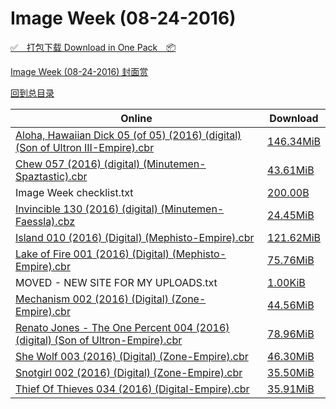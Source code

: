 # Image Week (08-24-2016)

[✅&emsp;打包下载 Download in One Pack&emsp;📦](https://pan.baidu.com/s/1bpHbd0N)

[Image Week (08-24-2016) 封面赏](/https://github.com/alicewish/markdown/blob/master/cover/Image-Week-08-24-2016-Covers.md)



[回到总目录](https://github.com/alicewish/markdown/blob/master/Catalogs.md)



Online | Download
--- | ---
[Aloha, Hawaiian Dick 05 (of 05) (2016) (digital) (Son of Ultron III-Empire).cbr](https://github.com/alicewish/markdown/blob/master/comic/Aloha-Hawaiian-Dick-05-of-05-2016-digital-Son-of-Ultron-III-Empire-cbr.md) | [146.34MiB](https://pan.baidu.com/s/1bpHbd0N#list/path=%2FImage%20Week%202016%20Q3%2FImage%20Week%20%2808-24-2016%29%2F%E3%82%A8%E3%82%B9%E3%82%BB%E3%82%A2%E3%82%A8%E3%82%A4%E3%82%BB%E3%82%A2%E3%82%AD%E3%82%BD%E3%82%B3%E3%82%B1%E3%82%BF%E3%82%BD%E3%82%B9%E3%82%AA%E3%82%BF%E3%82%AD%E3%82%B7%E3%82%A6%E3%82%AF%E3%82%BF%E3%82%BF%E3%82%A6%E3%82%B5%E3%82%B9%E3%82%AD%E3%82%AB%E3%82%A8%E3%82%B3%E3%82%BF%E3%82%B7&parentPath=%2FImage%20Week%202016%20Q3)
[Chew 057 (2016) (digital) (Minutemen-Spaztastic).cbr](https://github.com/alicewish/markdown/blob/master/comic/Chew-057-2016-digital-Minutemen-Spaztastic-cbr.md) | [43.61MiB](https://pan.baidu.com/s/1bpHbd0N#list/path=%2FImage%20Week%202016%20Q3%2FImage%20Week%20%2808-24-2016%29%2F%E3%82%BB%E3%82%B5%E3%82%BF%E3%82%BD%E3%82%B3%E3%82%B5%E3%82%B9%E3%82%BF%E3%82%A6%E3%82%B3%E3%82%A8%E3%82%B1%E3%82%B9%E3%82%A2%E3%82%AD%E3%82%BD%E3%82%B3%E3%82%AA%E3%82%BB%E3%82%AD%E3%82%B7%E3%82%B7%E3%82%BB%E3%82%A6%E3%82%B1%E3%82%B7%E3%82%A2%E3%82%AA%E3%82%AB%E3%82%A6%E3%82%AB%E3%82%A4&parentPath=%2FImage%20Week%202016%20Q3)
Image Week checklist.txt | [200.00B](https://pan.baidu.com/s/1bpHbd0N#list/path=%2FImage%20Week%202016%20Q3%2FImage%20Week%20%2808-24-2016%29%2F%E3%82%B5%E3%82%BF%E3%82%B9%E3%82%B7%E3%82%AD%E3%82%B7%E3%82%A8%E3%82%B9%E3%82%AF%E3%82%B5%E3%82%A8%E3%82%BB%E3%82%BD%E3%82%B7%E3%82%AA%E3%82%AA%E3%82%AA%E3%82%AA%E3%82%BB%E3%82%BB%E3%82%BD%E3%82%AA%E3%82%A2%E3%82%AF%E3%82%A4%E3%82%B5%E3%82%A8%E3%82%B9%E3%82%B9%E3%82%AB%E3%82%A4%E3%82%B1&parentPath=%2FImage%20Week%202016%20Q3)
[Invincible 130 (2016) (digital) (Minutemen-Faessla).cbz](https://github.com/alicewish/markdown/blob/master/comic/Invincible-130-2016-digital-Minutemen-Faessla-cbz.md) | [24.45MiB](https://pan.baidu.com/s/1bpHbd0N#list/path=%2FImage%20Week%202016%20Q3%2FImage%20Week%20%2808-24-2016%29%2F%E3%82%B1%E3%82%A4%E3%82%BF%E3%82%BB%E3%82%B5%E3%82%B9%E3%82%B9%E3%82%B3%E3%82%B5%E3%82%A8%E3%82%A8%E3%82%BB%E3%82%A8%E3%82%B1%E3%82%B9%E3%82%AD%E3%82%A8%E3%82%B3%E3%82%A2%E3%82%BD%E3%82%AA%E3%82%AF%E3%82%B1%E3%82%BB%E3%82%B9%E3%82%AB%E3%82%AF%E3%82%A4%E3%82%A2%E3%82%A4%E3%82%A2%E3%82%A6&parentPath=%2FImage%20Week%202016%20Q3)
[Island 010 (2016) (Digital) (Mephisto-Empire).cbr](https://github.com/alicewish/markdown/blob/master/comic/Island-010-2016-Digital-Mephisto-Empire-cbr.md) | [121.62MiB](https://pan.baidu.com/s/1bpHbd0N#list/path=%2FImage%20Week%202016%20Q3%2FImage%20Week%20%2808-24-2016%29%2F%E3%82%B5%E3%82%B1%E3%82%A8%E3%82%BB%E3%82%B5%E3%82%A2%E3%82%AA%E3%82%BB%E3%82%A4%E3%82%AB%E3%82%A4%E3%82%A4%E3%82%BF%E3%82%A8%E3%82%B9%E3%82%A4%E3%82%B1%E3%82%A4%E3%82%BD%E3%82%A8%E3%82%B9%E3%82%B3%E3%82%B1%E3%82%B9%E3%82%B9%E3%82%A6%E3%82%BD%E3%82%A4%E3%82%AA%E3%82%AD%E3%82%B9%E3%82%BB&parentPath=%2FImage%20Week%202016%20Q3)
[Lake of Fire 001 (2016) (Digital) (Mephisto-Empire).cbr](https://github.com/alicewish/markdown/blob/master/comic/Lake-of-Fire-001-2016-Digital-Mephisto-Empire-cbr.md) | [75.76MiB](https://pan.baidu.com/s/1bpHbd0N#list/path=%2FImage%20Week%202016%20Q3%2FImage%20Week%20%2808-24-2016%29%2F%E3%82%B1%E3%82%A6%E3%82%A2%E3%82%B7%E3%82%B9%E3%82%B9%E3%82%AA%E3%82%B7%E3%82%A8%E3%82%A4%E3%82%B5%E3%82%BB%E3%82%AA%E3%82%B5%E3%82%AA%E3%82%BB%E3%82%BF%E3%82%A2%E3%82%B5%E3%82%AD%E3%82%AD%E3%82%B5%E3%82%B5%E3%82%B5%E3%82%B7%E3%82%AB%E3%82%B9%E3%82%A4%E3%82%BB%E3%82%AD%E3%82%A8%E3%82%BF&parentPath=%2FImage%20Week%202016%20Q3)
MOVED - NEW SITE FOR MY UPLOADS.txt | [1.00KiB](https://pan.baidu.com/s/1bpHbd0N#list/path=%2FImage%20Week%202016%20Q3%2FImage%20Week%20%2808-24-2016%29%2F%E3%82%A4%E3%82%B1%E3%82%A8%E3%82%AD%E3%82%B5%E3%82%BD%E3%82%A4%E3%82%BB%E3%82%A2%E3%82%B1%E3%82%AA%E3%82%BF%E3%82%AD%E3%82%B9%E3%82%A8%E3%82%AB%E3%82%BF%E3%82%A2%E3%82%BD%E3%82%A2%E3%82%B9%E3%82%A8%E3%82%BF%E3%82%B9%E3%82%A6%E3%82%B3%E3%82%B5%E3%82%A4%E3%82%B1%E3%82%BB%E3%82%BD%E3%82%AD&parentPath=%2FImage%20Week%202016%20Q3)
[Mechanism 002 (2016) (Digital) (Zone-Empire).cbr](https://github.com/alicewish/markdown/blob/master/comic/Mechanism-002-2016-Digital-Zone-Empire-cbr.md) | [44.56MiB](https://pan.baidu.com/s/1bpHbd0N#list/path=%2FImage%20Week%202016%20Q3%2FImage%20Week%20%2808-24-2016%29%2F%E3%82%AD%E3%82%A2%E3%82%A6%E3%82%BF%E3%82%A6%E3%82%BB%E3%82%BB%E3%82%B1%E3%82%B9%E3%82%BD%E3%82%B5%E3%82%B5%E3%82%A6%E3%82%B7%E3%82%BB%E3%82%B3%E3%82%BB%E3%82%B9%E3%82%AF%E3%82%A8%E3%82%B1%E3%82%B3%E3%82%AF%E3%82%AD%E3%82%BD%E3%82%BB%E3%82%A4%E3%82%B9%E3%82%AA%E3%82%AB%E3%82%B9%E3%82%AF&parentPath=%2FImage%20Week%202016%20Q3)
[Renato Jones - The One Percent 004 (2016) (digital) (Son of Ultron-Empire).cbr](https://github.com/alicewish/markdown/blob/master/comic/Renato-Jones-One-Percent-004-2016-digital-Son-of-Ultron-Empire-cbr.md) | [78.96MiB](https://pan.baidu.com/s/1bpHbd0N#list/path=%2FImage%20Week%202016%20Q3%2FImage%20Week%20%2808-24-2016%29%2F%E3%82%A8%E3%82%A2%E3%82%B1%E3%82%A8%E3%82%AF%E3%82%A8%E3%82%AD%E3%82%B9%E3%82%B3%E3%82%A4%E3%82%B9%E3%82%BF%E3%82%AF%E3%82%A6%E3%82%BF%E3%82%AB%E3%82%AF%E3%82%B7%E3%82%A4%E3%82%B7%E3%82%A2%E3%82%A8%E3%82%A8%E3%82%AD%E3%82%BB%E3%82%B1%E3%82%BF%E3%82%AD%E3%82%B9%E3%82%B1%E3%82%B9%E3%82%A6&parentPath=%2FImage%20Week%202016%20Q3)
[She Wolf 003 (2016) (Digital) (Zone-Empire).cbr](https://github.com/alicewish/markdown/blob/master/comic/She-Wolf-003-2016-Digital-Zone-Empire-cbr.md) | [46.30MiB](https://pan.baidu.com/s/1bpHbd0N#list/path=%2FImage%20Week%202016%20Q3%2FImage%20Week%20%2808-24-2016%29%2F%E3%82%B7%E3%82%B1%E3%82%A6%E3%82%B9%E3%82%BF%E3%82%AA%E3%82%B7%E3%82%AD%E3%82%AD%E3%82%B3%E3%82%BD%E3%82%AB%E3%82%A2%E3%82%B7%E3%82%A4%E3%82%B5%E3%82%A4%E3%82%BB%E3%82%B9%E3%82%A4%E3%82%AB%E3%82%BD%E3%82%A2%E3%82%A2%E3%82%B5%E3%82%A6%E3%82%B1%E3%82%AD%E3%82%A2%E3%82%B3%E3%82%B3%E3%82%AA&parentPath=%2FImage%20Week%202016%20Q3)
[Snotgirl 002 (2016) (Digital) (Zone-Empire).cbr](https://github.com/alicewish/markdown/blob/master/comic/Snotgirl-002-2016-Digital-Zone-Empire-cbr.md) | [35.50MiB](https://pan.baidu.com/s/1bpHbd0N#list/path=%2FImage%20Week%202016%20Q3%2FImage%20Week%20%2808-24-2016%29%2F%E3%82%AF%E3%82%B9%E3%82%AF%E3%82%AA%E3%82%A2%E3%82%AF%E3%82%A8%E3%82%B9%E3%82%BD%E3%82%B1%E3%82%AA%E3%82%BB%E3%82%B1%E3%82%A6%E3%82%BF%E3%82%A4%E3%82%B7%E3%82%B1%E3%82%B9%E3%82%A6%E3%82%B5%E3%82%AF%E3%82%AB%E3%82%A8%E3%82%AA%E3%82%BB%E3%82%B5%E3%82%A4%E3%82%A4%E3%82%A8%E3%82%A2%E3%82%BB&parentPath=%2FImage%20Week%202016%20Q3)
[Thief Of Thieves 034 (2016) (Digital-Empire).cbr](https://github.com/alicewish/markdown/blob/master/comic/Thief-Of-Thieves-034-2016-Digital-Empire-cbr.md) | [35.91MiB](https://pan.baidu.com/s/1bpHbd0N#list/path=%2FImage%20Week%202016%20Q3%2FImage%20Week%20%2808-24-2016%29%2F%E3%82%B3%E3%82%AF%E3%82%A6%E3%82%B9%E3%82%B3%E3%82%A2%E3%82%A6%E3%82%BD%E3%82%B1%E3%82%B9%E3%82%BD%E3%82%A4%E3%82%AA%E3%82%A2%E3%82%B7%E3%82%A2%E3%82%B7%E3%82%A4%E3%82%BB%E3%82%AA%E3%82%A2%E3%82%AD%E3%82%AB%E3%82%B5%E3%82%BD%E3%82%A6%E3%82%BF%E3%82%B9%E3%82%AF%E3%82%AD%E3%82%AA%E3%82%A2&parentPath=%2FImage%20Week%202016%20Q3)